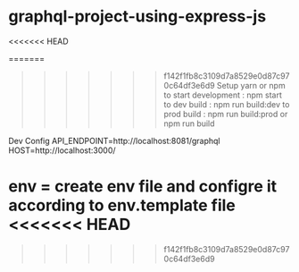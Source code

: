 # graphql-project-using-express-js
<<<<<<< HEAD

=======
>>>>>>> f142f1fb8c3109d7a8529e0d87c970c64df3e6d9
Setup
yarn or npm 
to start development : npm start
to dev build : npm run build:dev
to prod build : npm run build:prod or npm run build

Dev Config
API_ENDPOINT=http://localhost:8081/graphql
HOST=http://localhost:3000/

env = create env file and configre it according to env.template file
<<<<<<< HEAD
=======


>>>>>>> f142f1fb8c3109d7a8529e0d87c970c64df3e6d9
